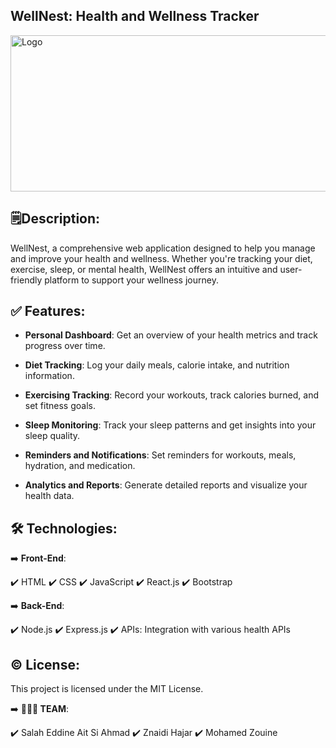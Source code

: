 ## WellNest: Health and Wellness Tracker

<img src="https://storage.googleapis.com/openscreenshot/0%2Fi%2F5/o4lZVp5i0.png" alt="Logo" width="556" height="250">

## 🗒️Description:

WellNest, a comprehensive web application designed to help you manage and improve your health and wellness. Whether you're tracking your diet, exercise, sleep, or mental health, WellNest offers an intuitive and user-friendly platform to support your wellness journey.

## ✅ Features:

- **Personal Dashboard**: Get an overview of your health metrics and track progress over time.

- **Diet Tracking**: Log your daily meals, calorie intake, and nutrition information.

- **Exercising Tracking**: Record your workouts, track calories burned, and set fitness goals.

- **Sleep Monitoring**: Track your sleep patterns and get insights into your sleep quality.

- **Reminders and Notifications**: Set reminders for workouts, meals, hydration, and medication.

- **Analytics and Reports**: Generate detailed reports and visualize your health data.

## 🛠️ Technologies:

➡️ **Front-End**:

✔️ HTML
✔️ CSS
✔️ JavaScript
✔️ React.js
✔️ Bootstrap

➡️ **Back-End**:

✔️ Node.js
✔️ Express.js
✔️ APIs: Integration with various health APIs

## ©️ License:

This project is licensed under the MIT License.



➡️ **👨‍👨‍👧 TEAM**:

✔️ Salah Eddine Ait Si Ahmad
✔️ Znaidi Hajar
✔️ Mohamed Zouine